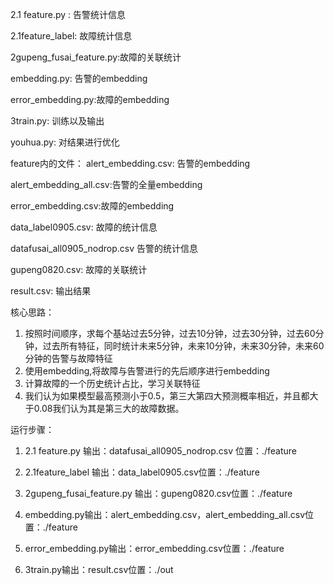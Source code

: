 2.1 feature.py : 告警统计信息

2.1feature_label: 故障统计信息

2gupeng_fusai_feature.py:故障的关联统计

embedding.py: 告警的embedding

error_embedding.py:故障的embedding

3train.py: 训练以及输出

youhua.py: 对结果进行优化


feature内的文件：
alert_embedding.csv: 告警的embedding

alert_embedding_all.csv:告警的全量embedding

error_embedding.csv:故障的embedding

data_label0905.csv: 故障的统计信息

datafusai_all0905_nodrop.csv 告警的统计信息

gupeng0820.csv: 故障的关联统计

result.csv: 输出结果

核心思路：
1.	按照时间顺序，求每个基站过去5分钟，过去10分钟，过去30分钟，过去60分钟，过去所有特征，同时统计未来5分钟，未来10分钟，未来30分钟，未来60分钟的告警与故障特征
2.	使用embedding,将故障与告警进行的先后顺序进行embedding
3.	计算故障的一个历史统计占比，学习关联特征
4.	我们认为如果模型最高预测小于0.5，第三大第四大预测概率相近，并且都大于0.08我们认为其是第三大的故障数据。


运行步骤：
1.	 2.1 feature.py  输出：datafusai_all0905_nodrop.csv 位置：./feature

2.	 2.1feature_label 输出：data_label0905.csv位置：./feature

3.	 2gupeng_fusai_feature.py 输出：gupeng0820.csv位置：./feature

4.	embedding.py输出：alert_embedding.csv，alert_embedding_all.csv位置：./feature

5.	error_embedding.py输出：error_embedding.csv位置：./feature

6.	 3train.py输出：result.csv位置：./out
